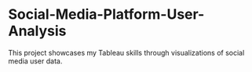 # Social-Media-Platform-User-Analysis
This project showcases my Tableau skills through visualizations of social media user data.
